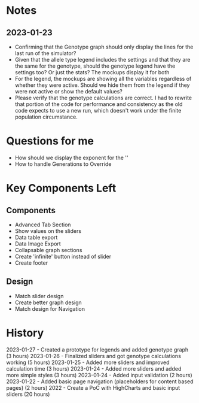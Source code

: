 # Notes
## 2023-01-23
* Confirming that the Genotype graph should only display the lines for the last run of the simulator?
* Given that the allele type legend includes the settings and that they are the same for the genotype, should the genotype legend have the settings too? Or just the stats? The mockups display it for both
* For the legend, the mockups are showing all the variables regardless of whether they were active. Should we hide them from the legend if they were not active or show the default values?
* Please verify that the genotype calculations are correct. I had to rewrite that portion of the code for performance and consistency as the old code expects to use a new run, which doesn't work under the finite population circumstance.

# Questions for me
* How should we display the exponent for the ''
* How to handle Generations to Override


# Key Components Left
## Components
* Advanced Tab Section
* Show values on the sliders
* Data table export
* Data Image Export
* Collapsable graph sections
* Create 'infinite' button instead of slider
* Create footer

## Design
* Match slider design
* Create better graph design
* Match design for Navigation


# History
2023-01-27 - Created a prototype for legends and added genotype graph (3 hours)
2023-01-26 - Finalized sliders and got genotype calculations working (5 hours)
2023-01-25 - Added more sliders and improved calculation time (3 hours)
2023-01-24 - Added more sliders and added more simple styles (3 hours)
2023-01-24 - Added input validation (2 hours)
2023-01-22 - Added basic page navigation (placeholders for content based pages) (2 hours)
2022 - Create a PoC with HighCharts and basic input sliders (20 hours)
